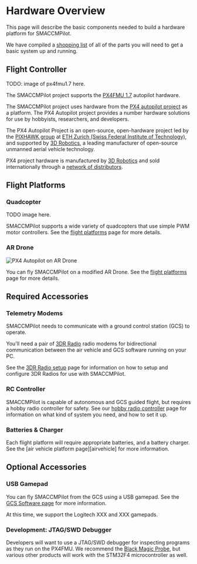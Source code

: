# Hardware Overview

This page will describe the basic components needed to build a hardware platform
for SMACCMPilot.

We have compiled a [shopping list][shoppinglist] of all of the parts you will
need to get a basic system up and running.

[shoppinglist]: shoppinglist.html

## Flight Controller

TODO: image of px4fmu1.7 here.

The SMACCMPilot project supports the [PX4FMU 1.7][px4fmu] autopilot hardware.

[px4fmu]: http://pixhawk.ethz.ch/px4/modules/px4fmu
[px4ioar]: http://pixhawk.ethz.ch/px4/modules/px4ioar
[fc]: flightcontroller.html

The SMACCMPilot project uses hardware from the [PX4 autopilot project][px4] as a
platform. The PX4 Autopilot project provides a number hardware solutions for use
by hobbyists, researchers, and developers.

The PX4 Autopilot Project is an open-source, open-hardware project led by
the [PIXHAWK group][pixhawk] at [ETH Zurich (Swiss Federal Institute
of Technology)][ethz], and supported by [3D Robotics][3dr], a leading
manufacturer of open-source unmanned aerial vehicle technology.

PX4 project hardware is manufactured by [3D Robotics][3dr] and sold
internationally through a [network of distributors][3drdisty].

[px4]: http://pixhawk.ethz.ch/px4
[pixhawk]: http://pixhawk.ethz.ch
[ethz]: http://www.ethz.ch
[3dr]: http://3drobotics.com
[3drdisty]: http://diydrones.com/profiles/blogs/list-of-all-diy-drones

## Flight Platforms

### Quadcopter

TODO image here.

SMACCMPilot supports a wide variety of quadcopters that use simple PWM motor
controllers. See the [flight platforms][] page for more details.

### AR Drone

![PX4 Autopilot on AR Drone][ardrone_px4]

[ardrone_px4]: ../images/ardrone_px4_600.jpg

You can fly SMACCMPilot on a modified AR Drone. See the [flight platforms][]
page for more details.

[flight platforms]: flightplatforms.html

## Required Accessories

### Telemetry Modems

SMACCMPilot needs to communicate with a ground control station (GCS) to operate.

You'll need a pair of [3DR Radio][3drradio] radio modems for bidirectional
communication between the air vehicle and GCS software running on your PC.

See the [3DR Radio setup][3drradio-setup] page for information on how to setup
and configure 3DR Radios for use with SMACCMPilot.

[3drradio]: http://store.3drobotics.com/products/3dr-radio-telemetry-kit-915-mhz 
[3drradio-setup]: TODO

### RC Controller

SMACCMPilot is capable of autonomous and GCS guided flight, but requires a
hobby radio controller for safety. See our [hobby radio controller][rc] page for
information on what kind of system you need, and how to set it up.

[rc]: rc-controller.html

### Batteries & Charger

Each flight platform will require appropriate batteries, and a battery charger.
See the [air vehicle platform page][airvehicle] for more information.

## Optional Accessories

### USB Gamepad

You can fly SMACCMPilot from the GCS using a USB gamepad. See the [GCS Software
page][gcs-sw] for more information.

At this time, we support the Logitech XXX and XXX gamepads.

[gcs-sw]: ../software/gcs.html

### Development: JTAG/SWD Debugger

Developers will want to use a JTAG/SWD debugger for inspecting programs as they
run on the PX4FMU. We recommend the [Black Magic Probe](blackmagic.html), but
various other products will work with the STM32F4 microcontroller as well.


